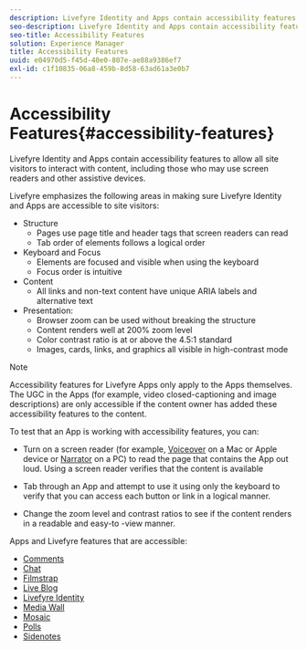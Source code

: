 ```yaml
---
description: Livefyre Identity and Apps contain accessibility features to allow all site visitors to interact with content, including those who may use screen readers and other assistive devices.
seo-description: Livefyre Identity and Apps contain accessibility features to allow all site visitors to interact with content, including those who may use screen readers and other assistive devices.
seo-title: Accessibility Features
solution: Experience Manager
title: Accessibility Features
uuid: e04970d5-f45d-40e0-807e-ae88a9386ef7
exl-id: c1f10835-06a8-459b-8d58-63ad61a3e0b7
---
```

# Accessibility Features{#accessibility-features}

Livefyre Identity and Apps contain accessibility features to allow all site visitors to interact with content, including those who may use screen readers and other assistive devices.

Livefyre emphasizes the following areas in making sure Livefyre Identity and Apps are accessible to site visitors:

* Structure
    * Pages use page title and header tags that screen readers can read
    * Tab order of elements follows a logical order
* Keyboard and Focus
    * Elements are focused and visible when using the keyboard
    * Focus order is intuitive
* Content
    * All links and non-text content have unique ARIA labels and alternative text
* Presentation:
    * Browser zoom can be used without breaking the structure
    * Content renders well at 200% zoom level
    * Color contrast ratio is at or above the 4.5:1 standard
    * Images, cards, links, and graphics all visible in high-contrast mode

>[!NOTE]
>
>Accessibility features for Livefyre Apps only apply to the Apps themselves. The UGC in the Apps (for example, video closed-captioning and image descriptions) are only accessible if the content owner has added these accessibility features to the content.

To test that an App is working with accessibility features, you can:

* Turn on a screen reader (for example, [Voiceover](https://www.apple.com/accessibility/mac/vision/) on a Mac or Apple device or [Narrator](https://www.microsoft.com/en-us/accessibility/windows) on a PC) to read the page that contains the App out loud. Using a screen reader verifies that the content is available 

* Tab through an App and attempt to use it using only the keyboard to verify that you can access each button or link in a logical manner.
* Change the zoom level and contrast ratios to see if the content renders in a readable and easy-to -view manner.

Apps and Livefyre features that are accessible:

* [Comments](/help/using/c-about-apps/c-comments/c-comments.md) 
* [Chat](../c-about-apps/c-chat-app/c-chat-app.md#c_chat_app) 
* [Filmstrap](../c-about-apps/c-filmstrip-app/c-filmstrip-app.md#concept_jpc_n2j_jbb)
* [Live Blog](../c-about-apps/c-liveblog-app/c-liveblog-app.md#c_liveblog_app) 
* [Livefyre Identity](/help/implementation/t-about-identity-integration/t-about-identity-integration.md) 
* [Media Wall](../c-about-apps/c-media-wall-app/c-media-wall-app.md#c_media_wall_app) 
* [Mosaic](../c-about-apps/c-mosaic-app/c-mosaic-app.md#c_mosaic_app) 
* [Polls](../c-about-apps/c-polls-app/c-polls-app.md#c_polls_app) 
* [Sidenotes](../c-about-apps/c-sidenotes-app/c-sidenotes-app.md#c_sidenotes_app)
